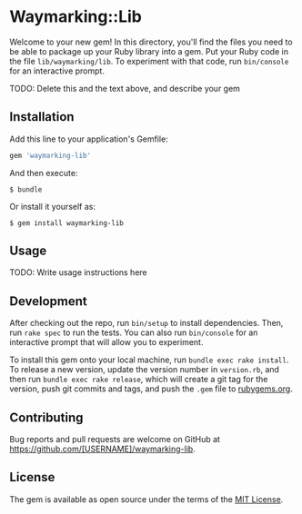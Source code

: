 # Waymarking::Lib

Welcome to your new gem! In this directory, you'll find the files you need to be able to package up your Ruby library into a gem. Put your Ruby code in the file `lib/waymarking/lib`. To experiment with that code, run `bin/console` for an interactive prompt.

TODO: Delete this and the text above, and describe your gem

## Installation

Add this line to your application's Gemfile:

```ruby
gem 'waymarking-lib'
```

And then execute:

    $ bundle

Or install it yourself as:

    $ gem install waymarking-lib

## Usage

TODO: Write usage instructions here

## Development

After checking out the repo, run `bin/setup` to install dependencies. Then, run `rake spec` to run the tests. You can also run `bin/console` for an interactive prompt that will allow you to experiment.

To install this gem onto your local machine, run `bundle exec rake install`. To release a new version, update the version number in `version.rb`, and then run `bundle exec rake release`, which will create a git tag for the version, push git commits and tags, and push the `.gem` file to [rubygems.org](https://rubygems.org).

## Contributing

Bug reports and pull requests are welcome on GitHub at https://github.com/[USERNAME]/waymarking-lib.


## License

The gem is available as open source under the terms of the [MIT License](http://opensource.org/licenses/MIT).

